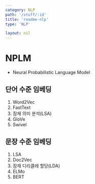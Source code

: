 ```yaml
---
category: NLP
path: '/stuff/:id'
title: 'readme-nlp'
type: 'NLP'

layout: nil
---
```

# NPLM
* Neural Probabilistic Language Model 

## 단어 수준 임베딩
1. Word2Vec
2. FastText
3. 잠재 의미 분석(LSA)
4. GloVe 
5. Swivel

## 문장 수준 임베딩
1. LSA
2. Doc2Vec
3. 잠재 디리클레 할당(LDA)
4. ELMo
5. BERT



